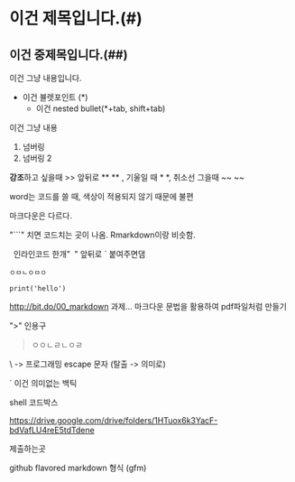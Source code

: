 # 이건 제목입니다.(#)

## 이건 중제목입니다.(##)

이건 그냥 내용입니다.

* 이건 뷸렛포인트 (*)
  * 이건 nested bullet(*+tab, shift+tab)



이건 그냥 내용

1. 넘버링 
2. 넘버링 2



**강조**하고 싶을때 >> 앞뒤로 **  ** , 기울일 때 *  *, 취소선 그을때 ~~  ~~

word는 코드를 쓸 때, 색상이 적용되지 않기 때문에 불편

마크다운은 다르다.

"```" 치면 코드치는 곳이 나옴. Rmarkdown이랑 비슷함.

` `인라인코드 한개"` `" 앞뒤로 ` 붙여주면댐 

`ㅇㅁㄴㅇㅁㅇ`

```print('hello')
print('hello')
```

http://bit.do/00_markdown 과제... 마크다운 문법을 활용하여 pdf파일처럼 만들기

">" 인용구

> ㅇㅇㄴㄹㄴㅇㄹ

\ -> 프로그래밍 escape 문자 (탈출 -> 의미로)

\` 이건 의미없는 백틱

shell 코드박스



https://drive.google.com/drive/folders/1HTuox6k3YacF-bdVafLU4reE5tdTdene

제출하는곳 

github flavored markdown 형식 (gfm)

